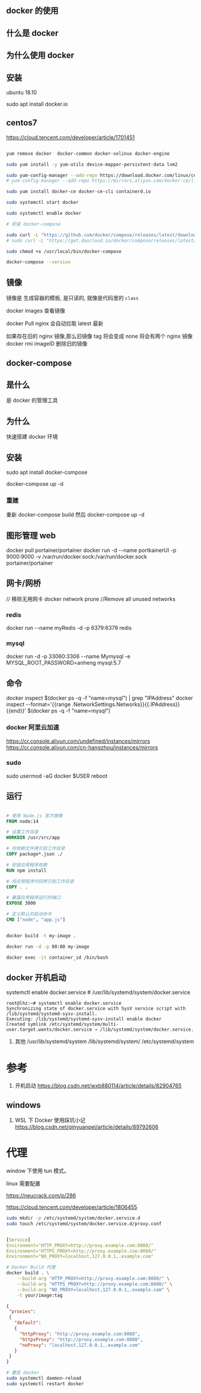 ## docker 的使用

## 什么是 docker

## 为什么使用 docker

## 安装

ubuntu 18.10

sudo apt install docker.io

## centos7

https://cloud.tencent.com/developer/article/1701451

```bash

yum remove docker  docker-common docker-selinux docker-engine

sudo yum install -y yum-utils device-mapper-persistent-data lvm2

sudo yum-config-manager --add-repo https://download.docker.com/linux/centos/docker-ce.repo
# yum-config-manager --add-repo https://mirrors.aliyun.com/docker-ce/linux/centos/docker-ce.repo（阿里仓库）

sudo yum install docker-ce docker-ce-cli containerd.io

sudo systemctl start docker

sudo systemctl enable docker

# 安装 docker-compose

sudo curl -L "https://github.com/docker/compose/releases/latest/download/docker-compose-$(uname -s)-$(uname -m)" -o /usr/local/bin/docker-compose
# sudo curl -L "https://get.daocloud.io/docker/compose/releases/latest/download/docker-compose-$(uname -s)-$(uname -m)" -o /usr/local/bin/docker-compose

sudo chmod +x /usr/local/bin/docker-compose

docker-compose --version


```

## 镜像

镜像是 生成容器的模板, 是只读的, 就像是代码里的 `class`

docker images 查看镜像

docker Pull nginx 会自动拉取 latest 最新

如果存在旧的 nginx 镜像,那么旧镜像 tag 将会变成 none
将会有两个 nginx 镜像
docker rmi imageID 删除旧的镜像

## docker-compose

## 是什么

是 docker 的管理工具

## 为什么

快速搭建 docker 环境

## 安装

sudo apt install docker-compose

docker-compose up -d

### 重建

重新 docker-compose build
然后 docker-compose up -d

## 图形管理 web

docker pull portainer/portainer
docker run -d --name portkainerUI -p 9000:9000 -v /var/run/docker.sock:/var/run/docker.sock portainer/portainer

## 网卡/网桥

// 移除无用网卡
docker network prune //Remove all unused networks

### redis

docker run --name myRedis -d -p 6379:6379 redis

### mysql

docker run -d -p 33060:3306 --name Mymysql -e MYSQL_ROOT_PASSWORD=anheng mysql:5.7

## 命令

docker inspect $(docker ps -q -f "name=mysql") | grep "IPAddress"
docker inspect --format='{{range .NetworkSettings.Networks}}{{.IPAddress}}{{end}}' $(docker ps -q -f "name=mysql")

### docker 阿里云加速

https://cr.console.aliyun.com/undefined/instances/mirrors
https://cr.console.aliyun.com/cn-hangzhou/instances/mirrors

### sudo

sudo usermod -aG docker $USER
reboot

## 运行

```DockerFile

# 使用 Node.js 官方镜像
FROM node:14

# 设置工作目录
WORKDIR /usr/src/app

# 将依赖文件拷贝到工作目录
COPY package*.json ./

# 安装应用程序依赖
RUN npm install

# 将应用程序代码拷贝到工作目录
COPY . .

# 暴露应用程序运行的端口
EXPOSE 3000

# 定义默认的启动命令
CMD ["node", "app.js"]


```

```bash

docker build -t my-image .

docker run -d -p 80:80 my-image

docker exec -it container_id /bin/bash

```

## docker 开机启动

systemctl enable docker.service # /usr/lib/systemd/system/docker.service

```out
root@lhz:~# systemctl enable docker.service
Synchronizing state of docker.service with SysV service script with /lib/systemd/systemd-sysv-install.
Executing: /lib/systemd/systemd-sysv-install enable docker
Created symlink /etc/systemd/system/multi-user.target.wants/docker.service → /lib/systemd/system/docker.service.

```

1. 其他
   /usr/lib/systemd/system
   /lib/systemd/system/
   /etc/systemd/system

# 参考

1. 开机启动
   https://blog.csdn.net/wxb880114/article/details/82904765

## windows

1. WSL 下 Docker 使用踩坑小记
   https://blog.csdn.net/qinyuanpei/article/details/89792606

# 代理

window 下使用 tun 模式。

linux 需要配置

https://neucrack.com/p/286

https://cloud.tencent.com/developer/article/1806455


```bash
sudo mkdir -p /etc/systemd/system/docker.service.d
sudo touch /etc/systemd/system/docker.service.d/proxy.conf
```

```yaml 配置文件

[Service]
Environment="HTTP_PROXY=http://proxy.example.com:8080/"
Environment="HTTPS_PROXY=http://proxy.example.com:8080/"
Environment="NO_PROXY=localhost,127.0.0.1,.example.com"

```

```bash
# Docker Build 代理
docker build . \
    --build-arg "HTTP_PROXY=http://proxy.example.com:8080/" \
    --build-arg "HTTPS_PROXY=http://proxy.example.com:8080/" \
    --build-arg "NO_PROXY=localhost,127.0.0.1,.example.com" \
    -t your/image:tag
```

```json 容器代理 ~/.docker/config.json
{
 "proxies":
 {
   "default":
   {
     "httpProxy": "http://proxy.example.com:8080",
     "httpsProxy": "http://proxy.example.com:8080",
     "noProxy": "localhost,127.0.0.1,.example.com"
   }
 }
}
```

```bash
# 重启 docker
sudo systemctl daemon-reload
sudo systemctl restart docker
```